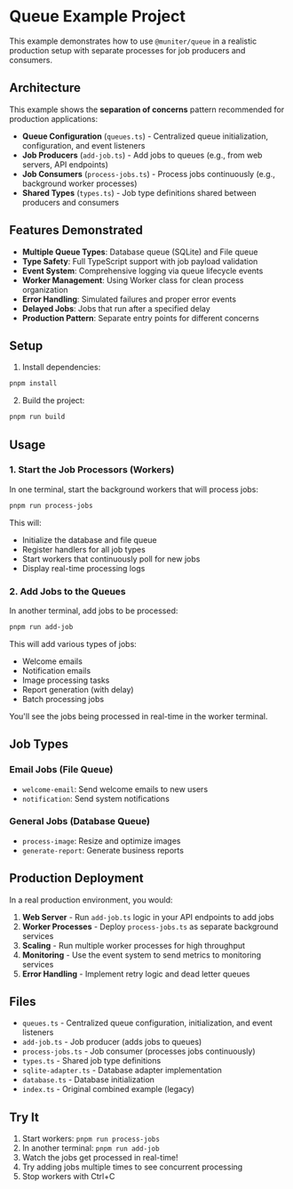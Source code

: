 # Queue Example Project

This example demonstrates how to use `@muniter/queue` in a realistic production setup with separate processes for job producers and consumers.

## Architecture

This example shows the **separation of concerns** pattern recommended for production applications:

- **Queue Configuration** (`queues.ts`) - Centralized queue initialization, configuration, and event listeners
- **Job Producers** (`add-job.ts`) - Add jobs to queues (e.g., from web servers, API endpoints)
- **Job Consumers** (`process-jobs.ts`) - Process jobs continuously (e.g., background worker processes)
- **Shared Types** (`types.ts`) - Job type definitions shared between producers and consumers

## Features Demonstrated

- **Multiple Queue Types**: Database queue (SQLite) and File queue
- **Type Safety**: Full TypeScript support with job payload validation
- **Event System**: Comprehensive logging via queue lifecycle events
- **Worker Management**: Using Worker class for clean process organization
- **Error Handling**: Simulated failures and proper error events
- **Delayed Jobs**: Jobs that run after a specified delay
- **Production Pattern**: Separate entry points for different concerns

## Setup

1. Install dependencies:
```bash
pnpm install
```

2. Build the project:
```bash
pnpm run build
```

## Usage

### 1. Start the Job Processors (Workers)

In one terminal, start the background workers that will process jobs:

```bash
pnpm run process-jobs
```

This will:
- Initialize the database and file queue
- Register handlers for all job types
- Start workers that continuously poll for new jobs
- Display real-time processing logs

### 2. Add Jobs to the Queues

In another terminal, add jobs to be processed:

```bash
pnpm run add-job
```

This will add various types of jobs:
- Welcome emails
- Notification emails  
- Image processing tasks
- Report generation (with delay)
- Batch processing jobs

You'll see the jobs being processed in real-time in the worker terminal.

## Job Types

### Email Jobs (File Queue)
- `welcome-email`: Send welcome emails to new users
- `notification`: Send system notifications

### General Jobs (Database Queue)  
- `process-image`: Resize and optimize images
- `generate-report`: Generate business reports

## Production Deployment

In a real production environment, you would:

1. **Web Server** - Run `add-job.ts` logic in your API endpoints to add jobs
2. **Worker Processes** - Deploy `process-jobs.ts` as separate background services
3. **Scaling** - Run multiple worker processes for high throughput
4. **Monitoring** - Use the event system to send metrics to monitoring services
5. **Error Handling** - Implement retry logic and dead letter queues

## Files

- `queues.ts` - Centralized queue configuration, initialization, and event listeners
- `add-job.ts` - Job producer (adds jobs to queues)
- `process-jobs.ts` - Job consumer (processes jobs continuously)  
- `types.ts` - Shared job type definitions
- `sqlite-adapter.ts` - Database adapter implementation
- `database.ts` - Database initialization
- `index.ts` - Original combined example (legacy)

## Try It

1. Start workers: `pnpm run process-jobs`
2. In another terminal: `pnpm run add-job`
3. Watch the jobs get processed in real-time!
4. Try adding jobs multiple times to see concurrent processing
5. Stop workers with Ctrl+C